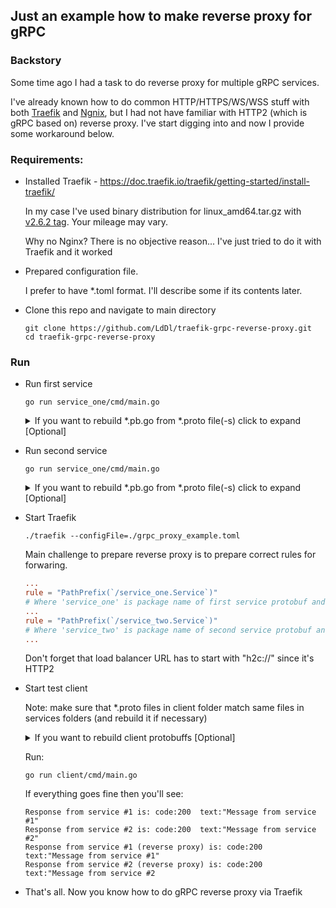 ## Just an example how to make reverse proxy for gRPC

### Backstory
  Some time ago I had a task to do reverse proxy for multiple gRPC services.

  I've already known how to do common HTTP/HTTPS/WS/WSS stuff with both [Traefik](https://traefik.io/) and [Ngnix](https://nginx.org), but I had not have familiar with HTTP2 (which is gRPC based on) reverse proxy.
  I've start digging into and now I provide some workaround below.


### Requirements:

* Installed Traefik - https://doc.traefik.io/traefik/getting-started/install-traefik/
  
  In my case I've used binary distribution for linux_amd64.tar.gz with [v2.6.2 tag](https://github.com/traefik/traefik/releases/tag/v2.6.2). Your mileage may vary.
  
  Why no Nginx? There is no objective reason... I've just tried to do it with Traefik and it worked

  
* Prepared configuration file.

  I prefer to have *.toml format. I'll describe some if its contents later.

* Clone this repo and navigate to main directory
  ```shell
  git clone https://github.com/LdDl/traefik-grpc-reverse-proxy.git
  cd traefik-grpc-reverse-proxy
  ```

### Run

* Run first service
   
  ```shell
  go run service_one/cmd/main.go
  ```

  <details>
  <summary>If you want to rebuild *.pb.go from *.proto file(-s) click to expand [Optional]</summary>

  * Be sure that you have protoc with Go compatibility
    
  * Run protoc
    ```shell
    protoc -I service_one/rpc/proto service_one/rpc/proto/*.proto --go_out=plugins=grpc:service_one/rpc/proto/
    ```

  </details>


* Run second service
   
  ```shell
  go run service_one/cmd/main.go
  ```

  <details>
  <summary>If you want to rebuild *.pb.go from *.proto file(-s) click to expand [Optional]</summary>

  * Be sure that you have protoc with Go compatibility
    
  * Run protoc
    ```shell
    protoc -I service_two/rpc/proto service_two/rpc/proto/*.proto --go_out=plugins=grpc:service_two/rpc/proto/
    ```

  </details>

* Start Traefik
  
  ```shell
  ./traefik --configFile=./grpc_proxy_example.toml
  ```

  Main challenge to prepare reverse proxy is to prepare correct rules for forwaring.
  ```toml
  ...
  rule = "PathPrefix(`/service_one.Service`)"
  # Where 'service_one' is package name of first service protobuf and 'Service' is service name
  ...
  rule = "PathPrefix(`/service_two.Service`)"
  # Where 'service_two' is package name of second service protobuf and 'Service' is service name
  ...
  ```
  Don't forget that load balancer URL has to start with "h2c://" since it's HTTP2

* Start test client
  
  Note: make sure that *.proto files in client folder match same files in services folders (and rebuild it if necessary)
  <details>
  <summary>If you want to rebuild client protobuffs [Optional]</summary>

  ```shell
  protoc -I client/proto_one client/proto_one/*.proto --go_out=plugins=grpc:client/proto_one/
  protoc -I client/proto_two client/proto_two/*.proto --go_out=plugins=grpc:client/proto_two/
  ```

  </details>

  Run:
  ```shell
  go run client/cmd/main.go
  ```
  If everything goes fine then you'll see:
  ```shell
  Response from service #1 is: code:200  text:"Message from service #1"
  Response from service #2 is: code:200  text:"Message from service #2"
  Response from service #1 (reverse proxy) is: code:200  text:"Message from service #1"
  Response from service #2 (reverse proxy) is: code:200  text:"Message from service #2
  ```

* That's all. Now you know how to do gRPC reverse proxy via Traefik

